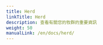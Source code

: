 ```yaml
---
title: Herd
linkTitle: Herd
description: 查看有關您的牧群的重要資訊
weight: 50
manualLink: /en/docs/herd/
---
```

<script>
  window.location.href = "/en/docs/herd/";
</script>

